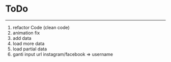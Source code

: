 # ToDo

---

1. refactor Code (clean code)
2. animation fix
3. add data
4. load more data
5. load partial data
6. ganti input url instagram/facebook => username
